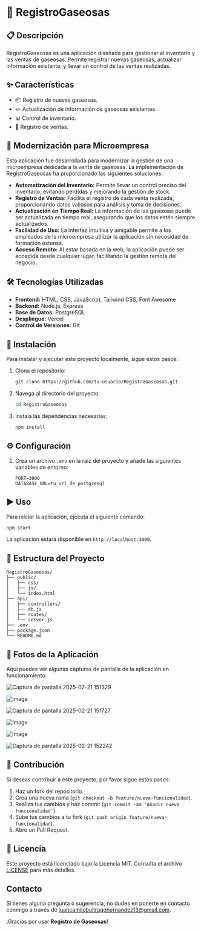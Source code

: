 # 🥤 RegistroGaseosas

## 📋 Descripción
RegistroGaseosas es una aplicación diseñada para gestionar el inventario y las ventas de gaseosas. Permite registrar nuevas gaseosas, actualizar información existente, y llevar un control de las ventas realizadas.

## ✨ Características
- 📦 Registro de nuevas gaseosas.
- ✏️ Actualización de información de gaseosas existentes.
- 📊 Control de inventario.
- 🧾 Registro de ventas.

## 🏢 Modernización para Microempresa
Esta aplicación fue desarrollada para modernizar la gestión de una microempresa dedicada a la venta de gaseosas. La implementación de RegistroGaseosas ha proporcionado las siguientes soluciones:

- **Automatización del Inventario:** Permite llevar un control preciso del inventario, evitando pérdidas y mejorando la gestión de stock.
- **Registro de Ventas:** Facilita el registro de cada venta realizada, proporcionando datos valiosos para análisis y toma de decisiones.
- **Actualización en Tiempo Real:** La información de las gaseosas puede ser actualizada en tiempo real, asegurando que los datos estén siempre actualizados.
- **Facilidad de Uso:** La interfaz intuitiva y amigable permite a los empleados de la microempresa utilizar la aplicación sin necesidad de formación extensa.
- **Acceso Remoto:** Al estar basada en la web, la aplicación puede ser accedida desde cualquier lugar, facilitando la gestión remota del negocio.

## 🛠️ Tecnologías Utilizadas
- **Frontend:** HTML, CSS, JavaScript, Tailwind CSS, Font Awesome
- **Backend:** Node.js, Express
- **Base de Datos:** PostgreSQL
- **Despliegue:** Vercel
- **Control de Versiones:** Git

## 🚀 Instalación
Para instalar y ejecutar este proyecto localmente, sigue estos pasos:

1. Clona el repositorio:
    ```bash
    git clone https://github.com/tu-usuario/RegistroGaseosas.git
    ```
2. Navega al directorio del proyecto:
    ```bash
    cd RegistroGaseosas
    ```
3. Instala las dependencias necesarias:
    ```bash
    npm install
    ```

## ⚙️ Configuración
1. Crea un archivo `.env` en la raíz del proyecto y añade las siguientes variables de entorno:
    ```env
    PORT=3000
    DATABASE_URL=tu_url_de_postgresql
    ```

## ▶️ Uso
Para iniciar la aplicación, ejecuta el siguiente comando:
```bash
npm start
```
La aplicación estará disponible en `http://localhost:3000`.

## 📂 Estructura del Proyecto
```
RegistroGaseosas/
├── public/
│   ├── css/
│   ├── js/
│   └── index.html
├── api/
│   ├── controllers/
│   ├── db.js
│   ├── routes/
│   └── server.js
├── .env
├── package.json
└── README.md
```

## 📸 Fotos de la Aplicación
Aquí puedes ver algunas capturas de pantalla de la aplicación en funcionamiento:

![Captura de pantalla 2025-02-21 151329](https://github.com/user-attachments/assets/20ad789b-134b-4163-a841-d88393b7f5d1)

![image](https://github.com/user-attachments/assets/222e56cd-1007-48d7-8439-fa93a10c148d)

![Captura de pantalla 2025-02-21 151727](https://github.com/user-attachments/assets/78fd1664-c6ca-4f89-92d5-3805913a2abe)

![image](https://github.com/user-attachments/assets/746de416-48fd-466e-b4f9-b7bbb912027a)

![image](https://github.com/user-attachments/assets/55a9f8d2-69be-4735-aa6a-79fe41758227)

![Captura de pantalla 2025-02-21 152242](https://github.com/user-attachments/assets/866dc097-e6cb-4a5a-9ce5-45284c1b9f6f)

## 🤝 Contribución
Si deseas contribuir a este proyecto, por favor sigue estos pasos:

1. Haz un fork del repositorio.
2. Crea una nueva rama (`git checkout -b feature/nueva-funcionalidad`).
3. Realiza tus cambios y haz commit (`git commit -am 'Añadir nueva funcionalidad'`).
4. Sube tus cambios a tu fork (`git push origin feature/nueva-funcionalidad`).
5. Abre un Pull Request.

## 📄 Licencia
Este proyecto está licenciado bajo la Licencia MIT. Consulta el archivo [LICENSE](LICENSE) para más detalles.

##  Contacto
Si tienes alguna pregunta o sugerencia, no dudes en ponerte en contacto conmigo a través de juancamilobuitragohernandez13@gmail.com.

¡Gracias por usar **Registro de Gaseosas**!
